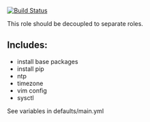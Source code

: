 [![Build Status](https://travis-ci.org/viasite-ansible/ansible-role-common.svg?branch=master)](https://travis-ci.org/viasite-ansible/ansible-role-common)

This role should be decoupled to separate roles.

## Includes:
- install base packages
- install pip
- ntp
- timezone
- vim config
- sysctl

See variables in defaults/main.yml